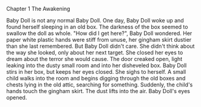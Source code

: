 Chapter 1 The Awakening

Baby Doll is not any normal Baby Doll. 
One day, Baby Doll woke up and found herself sleeping in an old box. 
The darkness of the box seemed to swallow the doll as whole.
"How did I get here?", Baby Doll wondered. 
Her paper white plastic hands were stiff from unuse, her gingham skirt dustier than she last remembered. 
But Baby Doll didn't care.
She didn't think about the way she looked, only about her next target.
She closed her eyes to dream about the terror she would cause.
The door creaked open, light leaking into the dusty small room and into her disheveled box. 
Baby Doll stirs in her box, but keeps her eyes closed.
She sighs to herself. 
A small child walks into the room and begins digging through the old boxes and chests lying in the old attic, searching for something. 
Suddenly, the child's hands touch the gingham skirt.
The dust lifts into the air.
Baby Doll's eyes opened.